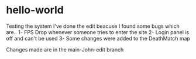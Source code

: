 # hello-world
Testing the system
I've done the edit beacuse I found some bugs which are..
1- FPS Drop whenever someone tries to enter the site
2- Login panel is off and can't be used
3- Some changes were added to the DeathMatch map

Changes made are in the main-John-edit branch

